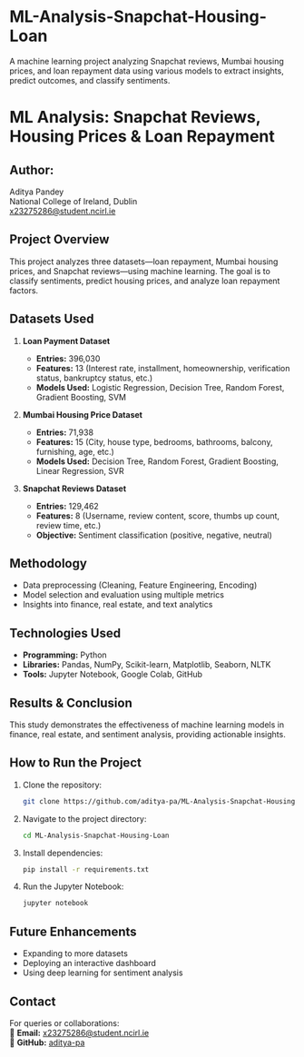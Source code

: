 # ML-Analysis-Snapchat-Housing-Loan
A machine learning project analyzing Snapchat reviews, Mumbai housing prices, and loan repayment data using various models to extract insights, predict outcomes, and classify sentiments.


# ML Analysis: Snapchat Reviews, Housing Prices & Loan Repayment

## Author: 
Aditya Pandey  
National College of Ireland, Dublin  
x23275286@student.ncirl.ie  

## Project Overview
This project analyzes three datasets—loan repayment, Mumbai housing prices, and Snapchat reviews—using machine learning. The goal is to classify sentiments, predict housing prices, and analyze loan repayment factors.

## Datasets Used
1. **Loan Payment Dataset**  
   - **Entries:** 396,030  
   - **Features:** 13 (Interest rate, installment, homeownership, verification status, bankruptcy status, etc.)  
   - **Models Used:** Logistic Regression, Decision Tree, Random Forest, Gradient Boosting, SVM

2. **Mumbai Housing Price Dataset**  
   - **Entries:** 71,938  
   - **Features:** 15 (City, house type, bedrooms, bathrooms, balcony, furnishing, age, etc.)  
   - **Models Used:** Decision Tree, Random Forest, Gradient Boosting, Linear Regression, SVR

3. **Snapchat Reviews Dataset**  
   - **Entries:** 129,462  
   - **Features:** 8 (Username, review content, score, thumbs up count, review time, etc.)  
   - **Objective:** Sentiment classification (positive, negative, neutral)

## Methodology
- Data preprocessing (Cleaning, Feature Engineering, Encoding)
- Model selection and evaluation using multiple metrics
- Insights into finance, real estate, and text analytics

## Technologies Used
- **Programming:** Python
- **Libraries:** Pandas, NumPy, Scikit-learn, Matplotlib, Seaborn, NLTK
- **Tools:** Jupyter Notebook, Google Colab, GitHub

## Results & Conclusion
This study demonstrates the effectiveness of machine learning models in finance, real estate, and sentiment analysis, providing actionable insights.

## How to Run the Project
1. Clone the repository:
   ```bash
   git clone https://github.com/aditya-pa/ML-Analysis-Snapchat-Housing-Loan.git
   ```
2. Navigate to the project directory:
   ```bash
   cd ML-Analysis-Snapchat-Housing-Loan
   ```
3. Install dependencies:
   ```bash
   pip install -r requirements.txt
   ```
4. Run the Jupyter Notebook:
   ```bash
   jupyter notebook
   ```

## Future Enhancements
- Expanding to more datasets
- Deploying an interactive dashboard
- Using deep learning for sentiment analysis

## Contact
For queries or collaborations:  
📧 **Email:** x23275286@student.ncirl.ie  
🔗 **GitHub:** [aditya-pa](https://github.com/aditya-pa)

